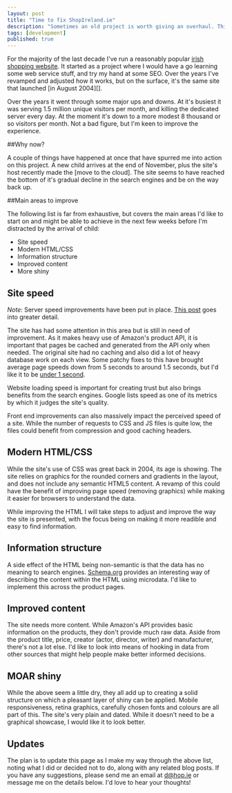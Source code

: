 ```yaml
---
layout: post
title: "Time to fix ShopIreland.ie"
description: "Sometimes an old project is worth giving an overhaul. This is my plan for ShopIreland.ie."
tags: [development]
published: true
---
```

For the majority of the last decade I've run a reasonably popular [irish shopping website][]. It started as a project where I would have a go learning some web service stuff, and try my hand at some SEO. Over the years I've revamped and adjusted how it works, but on the surface, it's the same site that launched [in August 2004][].

Over the years it went through some major ups and downs. At it's busiest it was serving 1.5 million unique visitors per month, and killing the dedicated server every day. At the moment it's down to a more modest 8 thousand or so visitors per month. Not a bad figure, but I'm keen to improve the experience.

##Why now?

A couple of things have happened at once that have spurred me into action on this project. A new child arrives at the end of November, plus the site's host recently made the [move to the cloud]. The site seems to have reached the bottom of it's gradual decline in the search engines and be on the way back up.

##Main areas to improve

The following list is far from exhaustive, but covers the main areas I'd like to start on and might be able to achieve in the next few weeks before I'm distracted by the arrival of child:

- Site speed
- Modern HTML/CSS
- Information structure
- Improved content
- More shiny

## Site speed

*Note:* Server speed improvements have been put in place. [This post](/shopireland-speed) goes into greater detail.

The site has had some attention in this area but is still in need of improvement. As it makes heavy use of Amazon's product API, it is important that pages be cached and generated from the API only when needed. The original site had no caching and also did a lot of heavy database work on each view. Some patchy fixes to this have brought average page speeds down from 5 seconds to around 1.5 seconds, but I'd like it to be [under 1 second][5].

Website loading speed is important for creating trust but also brings benefits from the search engines. Google lists speed as one of its metrics by which it judges the site's quality.

Front end improvements can also massively impact the perceived speed of a site. While the number of requests to CSS and JS files is quite low, the files could benefit from compression and good caching headers.

## Modern HTML/CSS

While the site's use of CSS was great back in 2004, its age is showing. The site relies on graphics for the rounded corners and gradients in the layout, and does not include any semantic HTML5 content. A revamp of this could have the benefit of improving page speed (removing graphics) while making it easier for browsers to understand the data.

While improving the HTML I will take steps to adjust and improve the way the site is presented, with the focus being on making it more readible and easy to find information.

## Information structure

A side effect of the HTML being non-semantic is that the data has no meaning to search engines. [Schema.org][3] provides an interesting way of describing the content within the HTML using microdata. I'd like to implement this across the product pages.

## Improved content

The site needs more content. While Amazon's API provides basic information on the products, they don't provide much raw data. Aside from the product title, price, creator (actor, director, writer) and manufacturer, there's not a lot else. I'd like to look into means of hooking in data from other sources that might help people make better informed decisions.

## MOAR shiny

While the above seem a little dry, they all add up to creating a solid structure on which a pleasant layer of shiny can be applied. Mobile responsiveness, retina graphics, carefully chosen fonts and colours are all part of this. The site's very plain and dated. While it doesn't need to be a graphical showcase, I would like it to look better.

## Updates

The plan is to update this page as I make my way through the above list, noting what I did or decided not to do, along with any related blog posts. If you have any suggestions, please send me an email at [d@hop.ie][4] or message me on the details below. I'd love to hear your thoughts!

 [irish shopping website]: http://shopireland.ie
 [August 2004]: http://web.archive.org/web/20040805022210/http://www.shopireland.ie/
 [3]: http://schema.org/
 [4]: mailto:d@hop.ie
 [5]: http://www.useit.com/papers/responsetime.html

